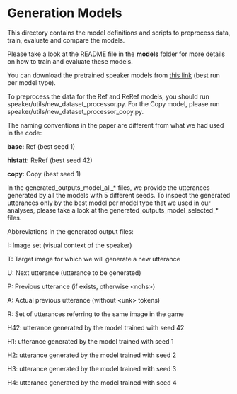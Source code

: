 # Generation Models 

This directory contains the model definitions and scripts to preprocess data, train, evaluate and compare the models.

Please take a look at the README file in the **models** folder for more details on how to train and evaluate these models.

You can download the pretrained speaker models from [this link](https://uva.data.surfsara.nl/index.php/s/iiactCdOHfl3s2N) (best run per model type).

To preprocess the data for the Ref and ReRef models, you should run speaker/utils/new_dataset_processor.py. For the Copy model, please run speaker/utils/new_dataset_processor_copy.py.

The naming conventions in the paper are different from what we had used in the code:

**base:** Ref (best seed 1)

**histatt:** ReRef (best seed 42)

**copy:** Copy (best seed 1)

In the generated_outputs_model_all_* files, we provide the utterances generated by all the models with 5 different seeds. To inspect the generated utterances only by the best model per model type that we used in our analyses, please take a look at the generated_outputs_model_selected_* files.

Abbreviations in the generated output files: 

I: Image set (visual context of the speaker)

T: Target image for which we will generate a new utterance

U: Next utterance (utterance to be generated)

P: Previous utterance (if exists, otherwise &lt;nohs&gt;)

A: Actual previous utterance (without &lt;unk&gt; tokens)

R: Set of utterances referring to the same image in the game

H42: utterance generated by the model trained with seed 42

H1: utterance generated by the model trained with seed 1

H2: utterance generated by the model trained with seed 2

H3: utterance generated by the model trained with seed 3

H4: utterance generated by the model trained with seed 4
